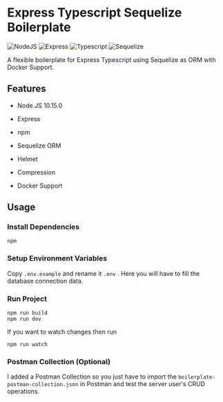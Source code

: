 # Express Typescript Sequelize Boilerplate

![NodeJS](https://d2eip9sf3oo6c2.cloudfront.net/tags/images/000/000/256/square_128/nodejslogo.png) ![Express](http://appi.ly/images/tech-small/express.png) ![Typescript](https://releasebutler.now.sh/images/typescript.png) ![Sequelize](https://d2eip9sf3oo6c2.cloudfront.net/tags/images/000/001/101/square_128/sequelizelogo.png)

A flexible boilerplate for Express Typescript using Sequelize as ORM with Docker Support.

## Features

  

- Node.JS 10.15.0

- Express

- npm

- Sequelize ORM

- Helmet

- Compression

- Docker Support


## Usage

### Install Dependencies

    npm

### Setup Environment Variables

Copy  `.env.example`  and rename it  `.env` . Here you will have to fill the database connection data. 

### Run Project 

    npm run build
    npm run dev

If you want to watch changes then run

    npm run watch

### Postman Collection (Optional)

I added a Postman Collection so you just have to import the `boilerplate-postman-collection.json` in Postman and test the server user's CRUD operations.
 
